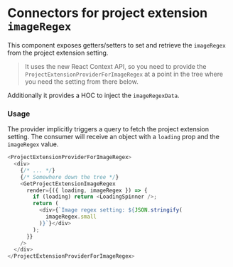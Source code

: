 # Connectors for project extension `imageRegex`

This component exposes getters/setters to set and retrieve the `imageRegex` from the project extension setting.

> It uses the new React Context API, so you need to provide the `ProjectExtensionProviderForImageRegex` at a point in the tree where you need the setting from there below.

Additionally it provides a HOC to inject the `imageRegexData`.

### Usage

The provider implicitly triggers a query to fetch the project extension setting.
The consumer will receive an object with a `loading` prop and the `imageRegex` value.

```js
<ProjectExtensionProviderForImageRegex>
  <div>
    {/* ... */}
    {/* Somewhere down the tree */}
    <GetProjectExtensionImageRegex
      render={({ loading, imageRegex }) => {
        if (loading) return <LoadingSpinner />;
        return (
          <div>{`Image regex setting: ${JSON.stringify(
            imageRegex.small
          )}`}</div>
        );
      }}
    />
  </div>
</ProjectExtensionProviderForImageRegex>
```

